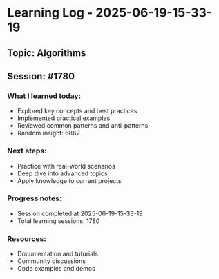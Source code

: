 # Learning Log - 2025-06-19-15-33-19

## Topic: Algorithms
## Session: #1780

### What I learned today:
- Explored key concepts and best practices
- Implemented practical examples  
- Reviewed common patterns and anti-patterns
- Random insight: 6862

### Next steps:
- Practice with real-world scenarios
- Deep dive into advanced topics
- Apply knowledge to current projects

### Progress notes:
- Session completed at 2025-06-19-15-33-19
- Total learning sessions: 1780

### Resources:
- Documentation and tutorials
- Community discussions
- Code examples and demos

